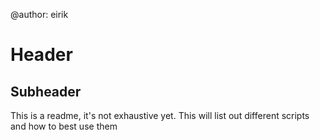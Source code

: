 @author: eirik


# Header
## Subheader

This is a readme, it's not exhaustive yet. This will list out different scripts and how to best use them